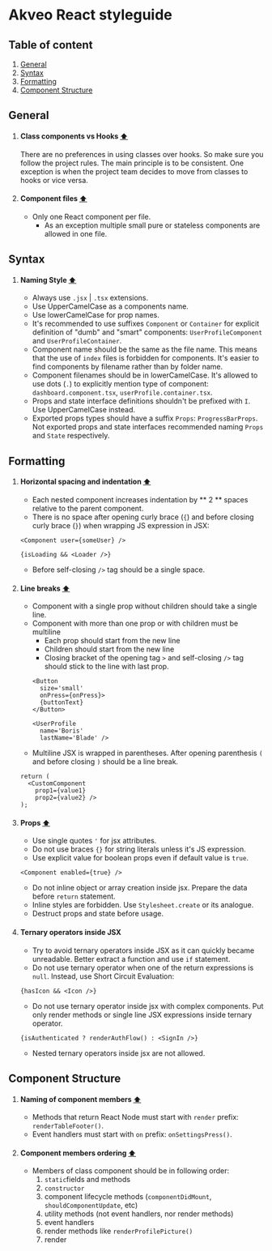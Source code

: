 # Akveo React styleguide

## Table of content

1. [General](#general)
2. [Syntax](#syntax)
3. [Formatting](#formatting)
4. [Component Structure](#component-structure)


## General

1. #### Class components vs Hooks **[⬆](#table-of-content)**

   There are no preferences in using classes over hooks. So make sure you follow the project rules.  The main principle is to be consistent. One exception is when the project team decides to move from classes to hooks or vice versa.

1. #### Component files **[⬆](#table-of-content)**

   * Only one React component per file. 
     * As an exception multiple small pure or stateless components are allowed in one file.
     
## Syntax

1. #### Naming Style **[⬆](#table-of-content)**

   * Always use `.jsx` | `.tsx` extensions.
   * Use UpperCamelCase as a components name.
   * Use lowerCamelCase for prop names.
   * It's recommended to use suffixes `Component` or `Container` for explicit definition of "dumb" and "smart" components: `UserProfileComponent` and `UserProfileContainer`.
   * Component name should be the same as the file name. This means that the use of `index` files is forbidden for components. It's easier to find components by filename rather than by folder name.
   * Component filenames should be in lowerCamelCase. It's allowed to use dots (`.`) to explicitly mention type of component: `dashboard.component.tsx`, `userProfile.container.tsx`.
   * Props and state interface definitions shouldn't be prefixed with `I`. Use UpperCamelCase instead.
   * Exported props types should have a suffix `Props`: `ProgressBarProps`. Not exported props and state interfaces recommended naming `Props` and `State` respectively.   

## Formatting

1. #### Horizontal spacing and indentation **[⬆](#table-of-content)**

   * Each nested component increases indentation by ** 2 ** spaces relative to the parent component.
   * There is no space after opening curly brace (`{`) and before closing curly brace (`}`) when wrapping JS expression in JSX:
   ```tsx
   <Component user={someUser} />
   
   {isLoading && <Loader />}
   ```
   * Before self-closing `/>` tag should be a single space.

1. #### Line breaks **[⬆](#table-of-content)**

   * Component with a single prop without children should take a single line.
   * Component with more than one prop or with children must be multiline
     * Each prop should start from the new line
     * Children should start from the new line
     * Closing bracket of the opening tag `>` and self-closing `/>` tag should stick to the line with last prop.
     ```tsx
     <Button
       size='small'
       onPress={onPress}>
       {buttonText}
     </Button>
     
     <UserProfile
       name='Boris'
       lastName='Blade' />
     ```
   * Multiline JSX is wrapped in parentheses. After opening parenthesis `(` and before closing `)` should be a line break.
   ```tsx
   return (
     <CustomComponent 
       prop1={value1}
       prop2={value2} />
   );
   ```

1. #### Props **[⬆](#table-of-content)**

   * Use single quotes `'` for jsx attributes.
   * Do not use braces `{}` for string literals unless it's JS expression.
   * Use explicit value for boolean props even if default value is `true`. 
   ```tsx
   <Component enabled={true} />
   ```
   * Do not inline object or array creation inside jsx. Prepare the data before `return` statement.
   * Inline styles are forbidden. Use `Stylesheet.create` or its analogue.
   * Destruct props and state before usage.
   

1. #### Ternary operators inside JSX
   * Try to avoid ternary operators inside JSX as it can quickly became unreadable. Better extract a function and use `if` statement.
   * Do not use ternary operator when one of the return expressions is `null`. Instead, use Short Circuit Evaluation:
   ```tsx
   {hasIcon && <Icon />}
   ```
   * Do not use ternary operator inside jsx with complex components. Put only render methods or single line JSX expressions inside ternary operator.
   ```tsx
   {isAuthenticated ? renderAuthFlow() : <SignIn />}
   ```
   * Nested ternary operators inside jsx are not allowed.

## Component Structure

1. #### Naming of component members **[⬆](#table-of-content)**

   * Methods that return React Node must start with `render` prefix: `renderTableFooter()`.
   * Event handlers must start with `on` prefix: `onSettingsPress()`.

1. #### Component members ordering **[⬆](#table-of-content)**

   * Members of class component should be in following order:
     1. `static`fields and methods
     1. `constructor`
     1. component lifecycle methods (`componentDidMount`, `shouldComponentUpdate`, etc)
     1. utility methods (not event handlers, nor render methods)
     1. event handlers
     1. render methods like `renderProfilePicture()`
     1. render


